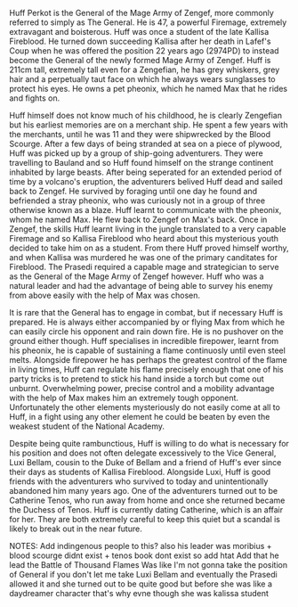 Huff Perkot is the General of the Mage Army of Zengef, more commonly referred to simply as The General. He is 47, a powerful Firemage, extremely extravagant and boisterous. Huff was once a student of the late Kallisa Fireblood. He turned down succeeding Kallisa after her death in Lafef's Coup when he was offered the position 22 years ago (2974PD) to instead become the General of the newly formed Mage Army of Zengef. Huff is 211cm tall, extremely tall even for a Zengefian, he has grey whiskers, grey hair and a perpetually taut face on which he always wears sunglasses to protect his eyes. He owns a pet pheonix, which he named Max that he rides and fights on.

Huff himself does not know much of his childhood, he is clearly Zengefian but his earliest memories are on a merchant ship. He spent a few years with the merchants, until he was 11 and they were shipwrecked by the Blood Scourge. After a few days of being stranded at sea on a piece of plywood, Huff was picked up by a group of ship-going adventurers. They were travelling to Bauland and so Huff found himself on the strange continent inhabited by large beasts. After being seperated for an extended period of time by a volcano's eruption, the adventurers belived Huff dead and sailed back to Zengef. He survived by foraging until one day he found and befriended a stray pheonix, who was curiously not in a group of three otherwise known as a blaze. Huff learnt to communicate with the pheonix, whom he named Max. He flew back to Zengef on Max's back. Once in Zengef, the skills Huff learnt living in the jungle translated to a very capable Firemage and so Kallisa Fireblood who heard about this mysterious youth decided to take him on as a student. From there Huff proved himself worthy, and when Kallisa was murdered he was one of the primary canditates for Fireblood. The Prasedi required a capable mage and strategician to serve as the General of the Mage Army of Zengef however. Huff who was a natural leader and had the advantage of being able to survey his enemy from above easily with the help of Max was chosen.

It is rare that the General has to engage in combat, but if necessary Huff is prepared. He is always either accompanied by or flying Max from which he can easily circle his opponent and rain down fire. He is no pushover on the ground either though. Huff specialises in incredible firepower, learnt from his pheonix, he is capable of sustaining a flame continuosly until even steel melts. Alongside firepower he has perhaps the greatest control of the flame in living times, Huff can regulate his flame precisely enough that one of his party tricks is to pretend to stick his hand inside a torch but come out unburnt. Overwhelming power, precise control and a mobility advantage with the help of Max makes him an extremely tough opponent. Unfortunately the other elements mysteriously do not easily come at all to Huff, in a fight using any other element he could be beaten by even the weakest student of the National Academy.

Despite being quite rambunctious, Huff is willing to do what is necessary for his position and does not often delegate excessively to the Vice General, Luxi Bellam, cousin to the Duke of Bellam and a friend of Huff's ever since their days as students of Kallisa Fireblood. Alongside Luxi, Huff is good friends with the adventurers who survived to today and unintentionally abandoned him many years ago. One of the adventurers turned out to be Catherine Tenos, who run away from home and once she returned became the Duchess of Tenos. Huff is currently dating Catherine, which is an affair for her. They are both extremely careful to keep this quiet but a scandal is likely to break out in the near future.

NOTES:
Add indingenous people to this? also his leader was moribius + blood scourge didnt exist + tenos book dont exist so add htat
Add that he lead the Battle of Thousand Flames
Was like I'm not gonna take the position of General if you don't let me take Luxi Bellam and eventually the Prasedi allowed it and she turned out to be quite good but before she was like a daydreamer character that's why evne though she was kalissa student